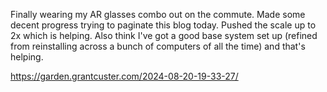 Finally wearing my AR glasses combo out on the commute. Made some decent progress trying to paginate this blog today. Pushed the scale up to 2x which is helping. Also think I've got a good base system set up (refined from reinstalling across a bunch of computers of all the time) and that's helping.

https://garden.grantcuster.com/2024-08-20-19-33-27/